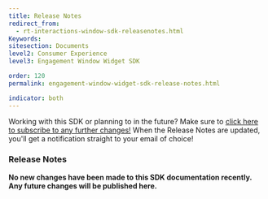 ```yaml
---
title: Release Notes
redirect_from:
  - rt-interactions-window-sdk-releasenotes.html
Keywords:
sitesection: Documents
level2: Consumer Experience
level3: Engagement Window Widget SDK

order: 120
permalink: engagement-window-widget-sdk-release-notes.html

indicator: both
---
```


<div class="subscribe">Working with this SDK or planning to in the future? Make sure to <a href="https://visualping.io/?url=developers.liveperson.com/rt-interactions-window-sdk-releasenotes.html&mode=web&css=post-content" target="_blank">click here to subscribe to any further changes!</a> When the Release Notes are updated, you'll get a notification straight to your email of choice!</div>

### Release Notes

**No new changes have been made to this SDK documentation recently. Any future changes will be published here.**
